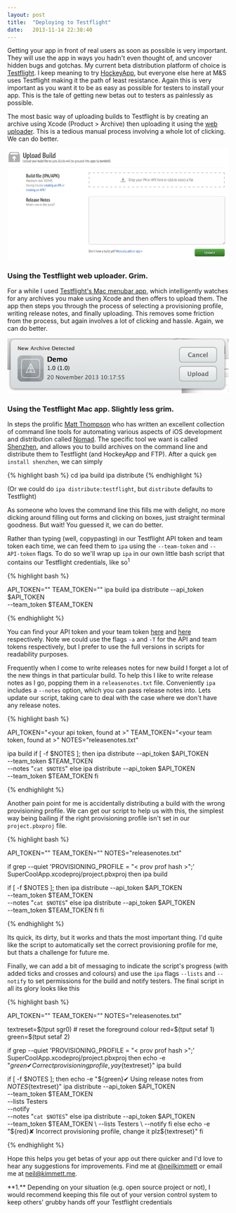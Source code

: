 ```yaml
---
layout: post
title:  "Deploying to Testflight"
date:   2013-11-14 22:38:40
---
```


Getting your app in front of real users as soon as possible is very important. They will use the app in ways you hadn't even thought of, and uncover hidden bugs and gotchas. My current beta distribution platform of choice is [Testflight](http://www.testflightapp.com). I keep meaning to try [HockeyApp](http://hockeyapp.net), but everyone else here at M&S uses Testflight making it the path of least resistance. Again this is very important as you want it to be as easy as possible for testers to install your app. This is the tale of getting new betas out to testers as painlessly as possible.

The most basic way of uploading builds to Testflight is by creating an archive using Xcode (Product > Archive) then uploading it using the [web uploader][Testflight Uploader]. This is a tedious manual process involving a whole lot of clicking. We can do better.

[Testflight Uploader]: https://testflightapp.com/dashboard/builds/add/

![Testflight web uploader](/assets/testflight1.png)
<h3>Using the Testflight web uploader. Grim.</h3>

For a while I used [Testflight's Mac menubar app][testflight-mac-app], which intelligently watches for any archives you make using Xcode and then offers to upload them. The app then steps you through the process of selecting a provisioning profile, writing release notes, and finally uploading. This removes some friction from the process, but again involves a lot of clicking and hassle. Again, we can do better.

[testflight-mac-app]: https://testflightapp.com/desktop/

![Testflight Menu bar app](/assets/testflight2.png)
<h3>Using the Testflight Mac app. Slightly less grim.</h3>

In steps the prolific [Matt Thompson](http://www.twitter.com/mattt) who has written an excellent collection of command line tools for automating various aspects of iOS development and distribution called [Nomad](http://www.nomad-cli.com). The specific tool we want is called [Shenzhen](https://github.com/nomad/shenzhen), and allows you to build archives on the command line and distribute them to Testflight (and HockeyApp and FTP). After a quick `gem install shenzhen`, we can simply

{% highlight bash %}
cd <project directory>
ipa build
ipa distribute
{% endhighlight %}

(Or we could do `ipa distribute:testflight`, but `distribute` defaults to Testflight)

As someone who loves the command line this fills me with delight, no more dicking around filling out forms and clicking on boxes, just straight terminal goodness. But wait! You guessed it, we can do better.

Rather than typing (well, copypasting) in our Testflight API token and team token each time, we can feed them to `ipa` using the `--team-token` and `--API-token` flags. To do so we'll wrap up `ipa` in our own little bash script that contains our Testflight credentials, like so<sup>1</sup>

{% highlight bash %}

API_TOKEN="<your api token>"
TEAM_TOKEN="<your team token>"
ipa build
ipa distribute --api_token $API_TOKEN \
               --team_token $TEAM_TOKEN

{% endhighlight %}

You can find your API token and your team token [here](https://testflightapp.com/account/#api) and [here](https://testflightapp.com/dashboard/team/edit/) respectively. Note we could use the flags `-a` and `-T` for the API and team tokens respectively, but I prefer to use the full versions in scripts for readability purposes.

Frequently when I come to write releases notes for new build I forget a lot of the new things in that particular build. To help this I like to write release notes as I go, popping them in a `releasenotes.txt` file. Conveniently `ipa` includes a `--notes` option, which you can pass release notes into. Lets update our script, taking care to deal with the case where we don't have any release notes.

{% highlight bash %}

API_TOKEN="<your api token, found at >"
TEAM_TOKEN="<your team token, found at >"
NOTES="releasenotes.txt"

ipa build
if [ -f $NOTES ];
then
   ipa distribute --api_token $API_TOKEN \
                  --team_token $TEAM_TOKEN \
                  --notes "`cat $NOTES`"
else
   ipa distribute --api_token $API_TOKEN \
                  --team_token $TEAM_TOKEN
fi

{% endhighlight %}

Another pain point for me is accidentally distributing a build with the wrong provisioning profile. We can get our script to help us with this, the simplest way being bailing if the right provisioning profile isn't set in our `project.pbxproj` file.

{% highlight bash %}

API_TOKEN="<your api token>"
TEAM_TOKEN="<your team token>"
NOTES="releasenotes.txt"

if grep --quiet 'PROVISIONING_PROFILE = "< prov prof hash >";' SuperCoolApp.xcodeproj/project.pbxproj
then
  ipa build

  if [ -f $NOTES ];
  then
     ipa distribute --api_token $API_TOKEN \
                    --team_token $TEAM_TOKEN \
                    --notes "`cat $NOTES`"
  else
     ipa distribute --api_token $API_TOKEN \
                    --team_token $TEAM_TOKEN
  fi
fi

{% endhighlight %}
    
Its quick, its dirty, but it works and thats the most important thing. I'd quite like the script to automatically set the correct provisioning profile for me, but thats a challenge for future me.

Finally, we can add a bit of messaging to indicate the script's progress (with added ticks and crosses and colours) and use the `ipa` flags `--lists` and `--notify` to set permissions for the build and notify testers. The final script in all its glory looks like this

{% highlight bash %}

API_TOKEN="<your api token>"
TEAM_TOKEN="<your team token>"
NOTES="releasenotes.txt"


textreset=$(tput sgr0) # reset the foreground colour
red=$(tput setaf 1)
green=$(tput setaf 2)

if grep --quiet 'PROVISIONING_PROFILE = "< prov prof hash >";' SuperCoolApp.xcodeproj/project.pbxproj
then
  echo -e "${green}✔ Correct provisioning profile, yay${textreset}"
  ipa build

  if [ -f $NOTES ];
  then
     echo -e "${green}✔ Using release notes from ${NOTES}${textreset}"
     ipa distribute --api_token $API_TOKEN \
                    --team_token $TEAM_TOKEN \
                    --lists Testers \
                    --notify \
                    --notes "`cat $NOTES`"
  else
     ipa distribute --api_token $API_TOKEN \
                    --team_token $TEAM_TOKEN \
                    --lists Testers \
                    --notify
  fi
else
  echo -e "${red}✘ Incorrect provisioning profile, change it plz${textreset}"
fi

{% endhighlight %}

Hope this helps you get betas of your app out there quicker and I'd love to hear any suggestions for improvements. Find me at [@neilkimmett](http://www.twitter.com/neilkimmett) or email me at [neil@kimmett.me](mailto:neil@kimmett.me).

<section class="footnotes">
**1.** Depending on your situation (e.g. open source project or not), I would recommend keeping this file out of your version control system to keep others' grubby hands off your Testflight credentials
</section>